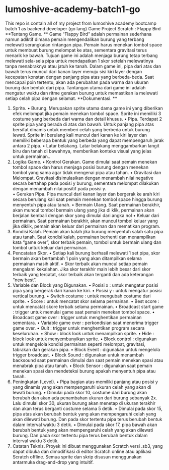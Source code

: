 # lumoshive-academy-batch1-go
This repo is contain all of my project from lumoshive academy bootcamp batch 1 as backend developer (go lang)
Game Project Scratch : Flappy Bird 
**Tentang Game. **
Game “Flappy Bird” adalah permainan sederhana namun adiktif dimana pemain 
mengendalikan burung yang terbang melewati serangkaian rintangan pipa. Pemain harus 
menekan tombol space untuk membuat burung melompat ke atas, sementara gravitasi 
terus menarik ke bawah. Tujuan game ini adalah menjaga burung tetap terbang melewati 
sela-sela pipa untuk mendapatkan 1 skor setelah melewatinya tanpa menabraknya atau 
jatuh ke tanah. 
Dalam game ini, pipa dari atas dan bawah terus muncul dari kanan layer menuju 
sisi kiri layer dengan kecepatan konstan dengan panjang pipa atas yang berbeda-beda. 
Saat mencapai poin tertentu, akan ada perubahan pada warna dan ukuran burung dan 
bentuk dari pipa. Tantangan utama dari game ini adalah mengatur waktu dan ritme 
gerakan burung untuk memastikan ia melewati setiap celah pipa dengan selamat. 
**Dokumentasi. **
1. Sprite. 
• Burung. 
Merupakan sprite utama dama game ini yang diberikan efek 
melompat jika pemain menekan tombol space. Sprite ini memiliki 3 costume 
yang berbeda dari warna dan detail khusus. 
• Pipa. 
Terdapat 2 sprite pipa yang berada di atas dan bawah. Untuk 
panjang pipa atas bersifat dinamis untuk memberi celah yang berbeda 
untuk burung lewati. Sprite ini berulang kali muncul dari kanan ke kiri layer 
dan memiliki beberapa bentuk yang berbeda yang dapat mempengaruh 
jarak antara 2 pipa. 
• Latar belakang. 
Latar belakang menggambarkan langit biru dan tanah di bawahnya, 
memberikan konteks visual yang jelas untuk permainan.. 
2. Logika Game. 
• Kontrol Gerakan. 
Game dimulai saat pemain menekan tombol space dan harus 
menjaga posisi burung dengan menekan tombol yang sama agar tidak 
mengenai pipa atau tahan. 
• Gravitasi dan Melompat. 
Gravitasi disimulasikan dengan menambah nilai negative secara 
bertahap pada posisi y burung, sementara melompat dilakukan dengan 
menambah nilai positif pada posisi y.  
• Gerakan Pipa. 
Pipa muncul dari kanan layer dan bergerak ke arah kiri secara 
berulang kali saat pemain menekan tombol space hingga burung 
menyentuh pipa atau tanah. 
• Bermain Ulang. 
Saat permainan berakhir, akan muncul tombol bermain ulang yang 
jika di klik, permainan akan berjalan kembali dengan skor yang dimulai dari 
angka nol 
• Keluar dari permainan. 
Saat permainan berakhir, akan muncul tombol keluar yang jika diklik, 
pemain akan keluar dari permainan dan mematikan program. 
3. Kondisi Kalah. 
Pemain akan kalah jika burung menyentuh salah satu pipa atau tanah. Saat 
kondisi kalah, permainan berhenti dan menampilkan kata “game over”, skor terbaik 
pemain, tombol untuk bermain ulang dan tombol untuk keluar dari permainan. 
4. Pencatatan Skor. 
• Setiap kali burung berhasil melewati 1 set pipa, skor bermain akan 
bertambah 1 poin yang akan ditampilkan selama permainan masih aktif. 
• Skor terbaik akan muncul setiap pemain mengalami kekalahan. Jika skor 
terakhir main lebih besar dari skor terbaik yang tercatat, skor terbaik akan 
terganti dan ada keterangan “new best”. 
5. Variable dan Block yang Digunakan. 
• Posisi x : untuk mengatur posisi pipa yang bergerak dari kanan ke kiri. 
• Posisi y : untuk mengatur posisi vertical burung. 
• Switch costume : untuk mengubah costume dari sprite. 
• Score : untuk mencatat skor selama permainan. 
• Best score : untuk mencatat skore terbaik selama permainan. 
• Broadcast start game : trigger untuk memulai game saat pemain menekan 
tombol space. 
• Broadcast game over : trigger untuk menghentikan permainan sementara. 
• Variable game over : perkondisian saat menerima trigger game over. 
• Quit : trigger untuk menghentikan program secara keseluruhan. 
• Show : block look untuk menampilkan sprite. 
• Hide : block look untuk menyembunyikan sprite. 
• Block control : digunakan untuk mengelola kondisi permainan seperti 
melompat, gravitasi, tabrakan dan gerakan pipa. 
• Block Event : digunakan untuk mengelola trigger broadcast. 
• Block Sound : digunakan untuk menambah backsound saat permainan 
dimulai dan saat pemain menekan spasi atau menabrak pipa atau tanah. 
• Block Sensor : digunakan saat pemain menekan spasi dan mendeteksi 
burung apakah menyentuh pipa atau tanah.  
6. Peningkatan (Level). 
• Pipa bagian atas memiliki panjang atau posisi y yang dinamis yang akan 
mempengaruhi ukuran celah yang akan di lewati burung. 
• Dimulai pada skor 10, costume dari burung akan berubah dan akan ada 
penambahan ukuran dari burung sebanyak 2x. Lalu dimulai skor 30, ukuran 
burung akan menetap di ukuran terakhir dan akan terus berganti costume 
selama 5 detik. 
• Dimulai pada skor 15, pipa atas akan berubah bentuk yang akan 
mempengaruhi celah yang akan dilewati burung. Dan pada skor tertentu 
pipa terus berubah bentuk dalam interval waktu 3 detik. 
• Dimulai pada skor 17, pipa bawah akan berubah bentuk yang akan 
mempengaruhi celah yang akan dilewati burung. Dan pada skor tertentu 
pipa terus berubah bentuk dalam interval waktu 3 detik. 
7. Catatan Teknis. 
Proyek ini dibuat menggunakan Scratch versi .sb3, yang dapat dibuka dan 
dimodifikasi di editor Scratch online atau aplikasi Scratch offline. Semua sprite dan 
skrip disusun menggunakan antarmuka drag-and-drop yang intuitif. 
